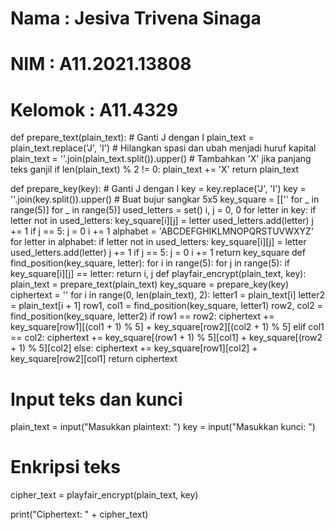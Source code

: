 # Nama    : Jesiva Trivena Sinaga
# NIM     : A11.2021.13808
# Kelomok : A11.4329

def prepare_text(plain_text):
    # Ganti J dengan I
    plain_text = plain_text.replace('J', 'I')
    # Hilangkan spasi dan ubah menjadi huruf kapital
    plain_text = ''.join(plain_text.split()).upper()
    # Tambahkan 'X' jika panjang teks ganjil
    if len(plain_text) % 2 != 0:
        plain_text += 'X'
    return plain_text

def prepare_key(key):
    # Ganti J dengan I
    key = key.replace('J', 'I')
    key = ''.join(key.split()).upper()
    # Buat bujur sangkar 5x5
    key_square = [['' for _ in range(5)] for _ in range(5)]
    used_letters = set()
    i, j = 0, 0
    for letter in key:
        if letter not in used_letters:
            key_square[i][j] = letter
            used_letters.add(letter)
            j += 1
            if j == 5:
                j = 0
                i += 1
    alphabet = 'ABCDEFGHIKLMNOPQRSTUVWXYZ'
    for letter in alphabet:
        if letter not in used_letters:
            key_square[i][j] = letter
            used_letters.add(letter)
            j += 1
            if j == 5:
                j = 0
                i += 1
    return key_square
def find_position(key_square, letter):
    for i in range(5):
        for j in range(5):
            if key_square[i][j] == letter:
                return i, j
def playfair_encrypt(plain_text, key):
    plain_text = prepare_text(plain_text)
    key_square = prepare_key(key)
    ciphertext = ''
    for i in range(0, len(plain_text), 2):
        letter1 = plain_text[i]
        letter2 = plain_text[i + 1]
        row1, col1 = find_position(key_square, letter1)
        row2, col2 = find_position(key_square, letter2)
        if row1 == row2:
            ciphertext += key_square[row1][(col1 + 1) % 5] + key_square[row2][(col2 + 1) % 5]
        elif col1 == col2:
            ciphertext += key_square[(row1 + 1) % 5][col1] + key_square[(row2 + 1) % 5][col2]
        else:
            ciphertext += key_square[row1][col2] + key_square[row2][col1]
    return ciphertext

# Input teks dan kunci
plain_text = input("Masukkan plaintext: ")
key = input("Masukkan kunci: ")

# Enkripsi teks
cipher_text = playfair_encrypt(plain_text, key)

print("Ciphertext: " + cipher_text)
